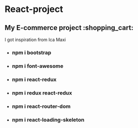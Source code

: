 # React-project
<h2> My E-commerce project :shopping_cart:</h2>
<p>I got inspiration from Ica Maxi</p>
<div>
<ul> 
  <li><h3> npm i bootstrap </h3></li>
  <li><h3> npm i font-awesome</h3> </li>
  <li><h3> npm i react-redux </h3> </li>
  <li><h3> npm i redux react-redux </h3> </li>
  <li><h3> npm i react-router-dom </h3></li> 
  <li><h3> npm i react-loading-skeleton </h3></li> 
  </ul>
</div>


